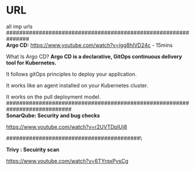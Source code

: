 # URL
all imp urls\
###############################################################\
**Argo CD:**
https://www.youtube.com/watch?v=igg8hIVD24c - 15mins

What Is Argo CD?
**Argo CD is a declarative, GitOps continuous delivery tool for Kubernetes.**

It follows gitOps principles to deploy your application.

It works like an agent installed on your Kubernetes cluster.

It works on the pull deployment model.\
############################################################################\
**SonarQube: Security and bug  checks**

https://www.youtube.com/watch?v=r2UVTDpIUj8

#########################################\

**Trivy : Secuirity scan**

https://www.youtube.com/watch?v=6TYrqxPysCg
